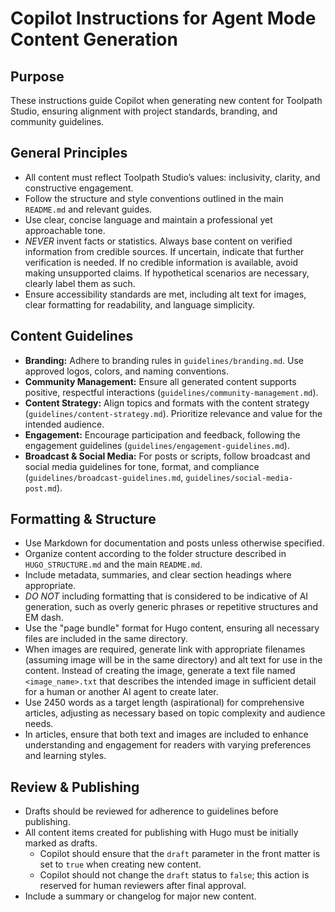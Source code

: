 # Copilot Instructions for Agent Mode Content Generation

## Purpose
These instructions guide Copilot when generating new content for Toolpath Studio, ensuring alignment with project standards, branding, and community guidelines.

## General Principles
- All content must reflect Toolpath Studio’s values: inclusivity, clarity, and constructive engagement.
- Follow the structure and style conventions outlined in the main `README.md` and relevant guides.
- Use clear, concise language and maintain a professional yet approachable tone.
- *NEVER* invent facts or statistics. Always base content on verified information from credible sources. If uncertain, indicate that further verification is needed. If no credible information is available, avoid making unsupported claims. If hypothetical scenarios are necessary, clearly label them as such.
- Ensure accessibility standards are met, including alt text for images, clear formatting for readability, and language simplicity.

## Content Guidelines
- **Branding:** Adhere to branding rules in `guidelines/branding.md`. Use approved logos, colors, and naming conventions.
- **Community Management:** Ensure all generated content supports positive, respectful interactions (`guidelines/community-management.md`).
- **Content Strategy:** Align topics and formats with the content strategy (`guidelines/content-strategy.md`). Prioritize relevance and value for the intended audience.
- **Engagement:** Encourage participation and feedback, following the engagement guidelines (`guidelines/engagement-guidelines.md`).
- **Broadcast & Social Media:** For posts or scripts, follow broadcast and social media guidelines for tone, format, and compliance (`guidelines/broadcast-guidelines.md`, `guidelines/social-media-post.md`).

## Formatting & Structure
- Use Markdown for documentation and posts unless otherwise specified.
- Organize content according to the folder structure described in `HUGO_STRUCTURE.md` and the main `README.md`.
- Include metadata, summaries, and clear section headings where appropriate.
- *DO NOT* including formatting that is considered to be indicative of AI generation, such as overly generic phrases or repetitive structures and EM dash.
- Use the "page bundle" format for Hugo content, ensuring all necessary files are included in the same directory.
- When images are required, generate link with appropriate filenames (assuming image will be in the same directory) and alt text for use in the content. Instead of creating the image, generate a text file named `<image_name>.txt` that describes the intended image in sufficient detail for a human or another AI agent to create later.
- Use 2450 words as a target length (aspirational) for comprehensive articles, adjusting as necessary based on topic complexity and audience needs.
- In articles, ensure that both text and images are included to enhance understanding and engagement for readers with varying preferences and learning styles.

## Review & Publishing
- Drafts should be reviewed for adherence to guidelines before publishing.
- All content items created for publishing with Hugo must be initially marked as drafts. 
  - Copilot should ensure that the `draft` parameter in the front matter is set to `true` when creating new content.
  - Copilot should not change the `draft` status to `false`; this action is reserved for human reviewers after final approval.
- Include a summary or changelog for major new content.
